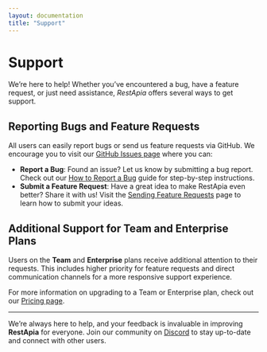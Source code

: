 ```yaml
---
layout: documentation
title: "Support"
---
```


# Support

We’re here to help! Whether you’ve encountered a bug, have a feature request, or just need assistance, _RestApia_ offers several ways to get support.

## Reporting Bugs and Feature Requests

All users can easily report bugs or send us feature requests via GitHub. We encourage you to visit our [GitHub Issues page](https://github.com/RestApia/RestApia.Community/issues) where you can:

- **Report a Bug**: Found an issue? Let us know by submitting a bug report. Check out our [How to Report a Bug](/pages/docs/how-to-report-bug) guide for step-by-step instructions.
- **Submit a Feature Request**: Have a great idea to make RestApia even better? Share it with us! Visit the [Sending Feature Requests](/pages/docs/how-to-request-feature) page to learn how to submit your ideas.

## Additional Support for Team and Enterprise Plans

Users on the **Team** and **Enterprise** plans receive additional attention to their requests. This includes higher priority for feature requests and direct communication channels for a more responsive support experience.

For more information on upgrading to a Team or Enterprise plan, check out our [Pricing page](/pages/pricing).

---

We’re always here to help, and your feedback is invaluable in improving **RestApia** for everyone. Join our community on [Discord](https://discord.gg/FZuQyEpYM4) to stay up-to-date and connect with other users.